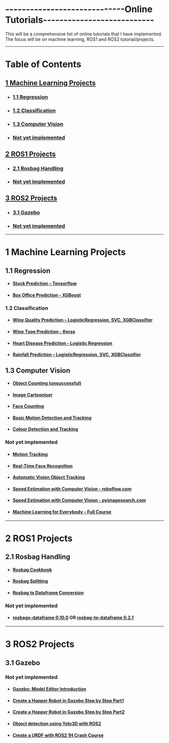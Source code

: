 # -----------------------------**Online Tutorials**---------------------------
This will be a comprehensive list of online tutorials that I have implemented. The focus will be on machine learning, ROS1 and ROS2 tutorial/projects.

---

# Table of Contents
## [1 Machine Learning Projects ](#chap1)
- ### [1.1 Regression](#chap1.1)
- ### [1.2 Classification](#chap1.2)
- ### [1.3 Computer Vision](#chap1.3)
- ### [Not yet implemented](#chap1.10)
## [2 ROS1 Projects](#chap2)
- ### [2.1 Rosbag Handling](#chap2.1)
- ### [Not yet implemented](#chap2.10)
## [3 ROS2 Projects](#chap3)
- ### [3.1 Gazebo](#chap3.1)
- ### [Not yet implemented](#chap3.10)

---

# 1 Machine Learning Projects <a name="chap1"></a>
## 1.1 Regression <a name="chap1.1"></a>
- #### [Stock Prediction – Tensorflow](https://www.geeksforgeeks.org/stock-price-prediction-project-using-tensorflow/)

- #### [Box Office Prediction - XGBoost](https://www.geeksforgeeks.org/box-office-revenue-prediction-using-linear-regression-in-ml/)

### 1.2 Classification <a name="chap1.2"></a>
- #### [Wine Quality Prediction – LogisticRegression, SVC, XGBClassifier](https://www.geeksforgeeks.org/wine-quality-prediction-machine-learning/)

- #### [Wine Type Prediction - Keras](https://www.geeksforgeeks.org/prediction-of-wine-type-using-deep-learning/)

- #### [Heart Disease Prediction - Logistic Regression](https://www.geeksforgeeks.org/ml-heart-disease-prediction-using-logistic-regression/)

- #### [Rainfall Prediction – LogisticRegression, SVC, XGBClassifier](https://www.geeksforgeeks.org/rainfall-prediction-using-machine-learning-python/)

## 1.3 Computer Vision <a name="chap1.3"></a>
- #### [Object Counting (unsuccessful)](https://www.geeksforgeeks.org/count-number-of-object-using-python-opencv/)

- #### [Image Cartooniser](https://www.geeksforgeeks.org/cartooning-an-image-using-opencv-python/)

- #### [Face Counting](https://www.geeksforgeeks.org/count-number-of-faces-using-python-opencv/)

- #### [Basic Motion Detection and Tracking](https://youtu.be/MkcUgPhOlP8?si=rN8VI8zjTM6MNI7h)

- #### [Colour Detection and Tracking](https://henrydangprg.com/2016/06/26/color-detection-in-python-with-opencv/)

### Not yet implemented <a name="chap1.10"></a>
- #### [Motion Tracking](https://youtu.be/GgGro5IV-cs?si=a-ya6nUkvFystMwu)

- #### [Real-Time Face Recognition](https://towardsdatascience.com/real-time-face-recognition-an-end-to-end-project-b738bb0f7348)

- #### [Automatic Vision Object Tracking](https://medium.com/mjrobot-org/automatic-vision-object-tracking-2dc6b4acaff5)

- #### [Speed Estimation with Computer Vision - roboflow.com](https://blog.roboflow.com/estimate-speed-computer-vision/)

- #### [Speed Estimation with Computer Vision - pyimagesearch.com](https://pyimagesearch.com/2019/12/02/opencv-vehicle-detection-tracking-and-speed-estimation/)

- #### [Machine Learning for Everybody – Full Course](https://youtu.be/i_LwzRVP7bg?si=F3VlnR7Cma4fEn6n)

---

# 2 ROS1 Projects <a name="chap2"></a>
## 2.1 Rosbag Handling <a name="chap2.1"></a>
- #### [Rosbag Cookbook](https://wiki.ros.org/rosbag/Cookbook)

- #### [Rosbag Splitting](https://robotics.stackexchange.com/questions/55368/how-to-split-a-recorded-rosbag-file)

- #### [Rosbag to Dataframe Conversion](https://pypi.org/project/rosbag-to-dataframe/)

### Not yet implemented <a name="chap2.10"></a>
- #### [rosbags-dataframe 0.10.0](https://pypi.org/project/rosbags-dataframe/)  OR [rosbag-to-dataframe 0.2.1](https://pypi.org/project/rosbag-to-dataframe/)

---

# 3 ROS2 Projects <a name="chap3"></a>
## 3.1 Gazebo <a name="chap3.1"></a>
### Not yet implemented <a name="chap3.10"></a>
- #### [Gazebo: Model Editor Introduction](https://youtu.be/wRP8icmBzVk?si=JCURS0JoG002HICm)

- #### [Create a Hopper Robot in Gazebo Step by Step Part1](https://youtu.be/wgJG2Xp8FZA?si=9y4RtFJfK0heFvbX)

- #### [Create a Hopper Robot in Gazebo Step by Step Part2](https://youtu.be/xk92UCoKzp8?si=qwWl1yN5V16wMCst)

- #### [Object detection using Yolo3D with ROS2](https://youtu.be/KTCtTLwJXP0?si=QzklFDsKVJOLV7IA)

- #### [Create a URDF with ROS2 1H Crash Course](https://youtu.be/dZ_CyyEvBE0?si=rVdwHXTOtYpBc10Z)